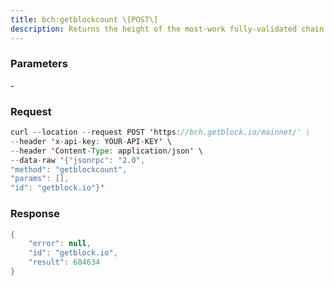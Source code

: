 ```yaml
---
title: bch:getblockcount \[POST\]
description: Returns the height of the most-work fully-validated chain.The genesis block has height 0.
---
```


### Parameters


\-

### Request

``` java
curl --location --request POST 'https://bch.getblock.io/mainnet/' \
--header 'x-api-key: YOUR-API-KEY' \
--header 'Content-Type: application/json' \
--data-raw '{"jsonrpc": "2.0",
"method": "getblockcount",
"params": [],
"id": "getblock.io"}'
```

###  Response

``` java
{
    "error": null,
    "id": "getblock.io",
    "result": 684634
}
```

